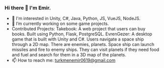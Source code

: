 ### Hi there 👋 I'm Emir.

- 🔭 I'm interested in Unity, C#, Java, Python, JS, VueJS, NodeJS.
- 🔭 I’m currently working on some game projects.
- Contributed Projects:
  Takebook: A web project that users can buy books. Built using Python, Flask, PostgreSQL.
  EvrenGezer: A desktop game that is built with Unity and C#. Users navigate a space ship through a 2D map. There are enemies, planets. Space ship can launch missiles and fire to enemy ships. They can visit planets if they need food and fuel and search for them in a 3D map of the planets. 
- 📫 How to reach me: turkmenemir0619@gmail.com
